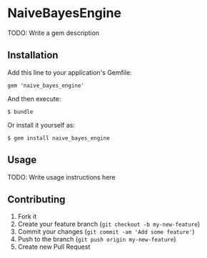 # NaiveBayesEngine

TODO: Write a gem description

## Installation

Add this line to your application's Gemfile:

    gem 'naive_bayes_engine'

And then execute:

    $ bundle

Or install it yourself as:

    $ gem install naive_bayes_engine

## Usage

TODO: Write usage instructions here

## Contributing

1. Fork it
2. Create your feature branch (`git checkout -b my-new-feature`)
3. Commit your changes (`git commit -am 'Add some feature'`)
4. Push to the branch (`git push origin my-new-feature`)
5. Create new Pull Request
